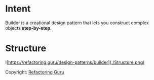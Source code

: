 # Intent
Builder is a creational design pattern that lets you construct complex objects **step-by-step**.

# Structure
![https://refactoring.guru/design-patterns/builder](./Structure.png)

Copyright: [Refactoring Guru](https://refactoring.guru/design-patterns/builder)